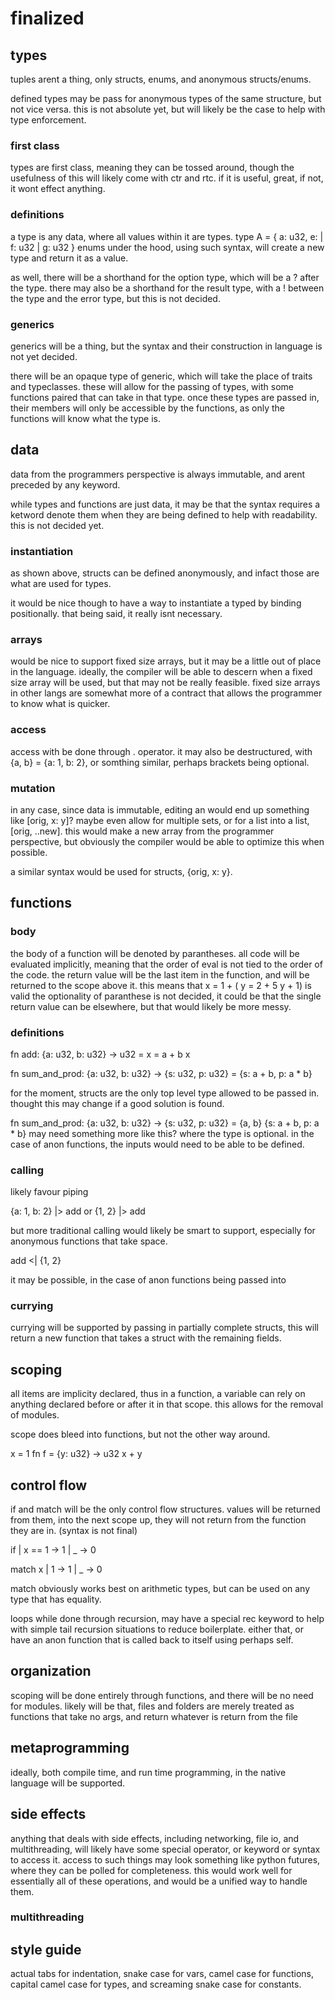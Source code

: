 # finalized


## types 

tuples arent a thing, only structs, enums, and anonymous structs/enums.

defined types may be pass for anonymous types of the same structure, but not vice versa.
this is not absolute yet, but will likely be the case to help with type enforcement.

### first class

types are first class, meaning they can be tossed around, though the usefulness of this will likely come with ctr and rtc.
if it is useful, great, if not, it wont effect anything.

### definitions

a type is any data, where all values within it are types.
type A = {
    a: u32, 
    e: 
        | f: u32
        | g: u32
}
enums under the hood, using such syntax, will create a new type and return it as a value.

as well, there will be a shorthand for the option type, which will be a ? after the type.
there may also be a shorthand for the result type, with a ! between the type and the error type, but this is not decided.

### generics

generics will be a thing, but the syntax and their construction in language is not yet decided.

there will be an opaque type of generic, which will take the place of traits and typeclasses.
these will allow for the passing of types, with some functions paired that can take in that type.
once these types are passed in, their members will only be accessible by the functions, as only the functions will know what the type is.

## data 

data from the programmers perspective is always immutable, and arent preceded by any keyword.

while types and functions are just data, it may be that the syntax requires a ketword denote them when they are being defined to help with readability.
this is not decided yet.

### instantiation

as shown above, structs can be defined anonymously, and infact those are what are used for types.

it would be nice though to have a way to instantiate a typed by binding positionally.
that being said, it really isnt necessary.

### arrays

would be nice to support fixed size arrays, but it may be a little out of place in the language.
ideally, the compiler will be able to descern when a fixed size array will be used, but that may not be really feasible.
fixed size arrays in other langs are somewhat more of a contract that allows the programmer to know what is quicker.

### access

access with be done through . operator.
it may also be destructured, with {a, b} = {a: 1, b: 2}, or somthing similar, perhaps brackets being optional.

### mutation 

in any case, since data is immutable, editing an would end up something like \[orig, x: y\]? maybe even allow for multiple sets, or for a list into a list, \[orig, ..new\].
this would make a new array from the programmer perspective, but obviously the compiler would be able to optimize this when possible.

a similar syntax would be used for structs, {orig, x: y}.

## functions

### body

the body of a function will be denoted by parantheses.
all code will be evaluated implicitly, meaning that the order of eval is not tied to the order of the code.
the return value will be the last item in the function, and will be returned to the scope above it.
this means that 
x = 1 + (
    y = 2 + 5
    y + 1)
is valid
the optionality of paranthese is not decided, it could be that the single return value can be elsewhere, but that would likely be more messy.

### definitions

fn add: {a: u32, b: u32} -> u32 =
    x = a + b
    x

fn sum_and_prod: {a: u32, b: u32} -> {s: u32, p: u32} =
    {s: a + b, p: a * b}

for the moment, structs are the only top level type allowed to be passed in. thought this may change if a good solution is found.

fn sum_and_prod: {a: u32, b: u32} -> {s: u32, p: u32} = {a, b}
    {s: a + b, p: a * b}
may need something more like this? where the type is optional.
in the case of anon functions, the inputs would need to be able to be defined.

### calling

likely favour piping

{a: 1, b: 2} |> add
or
{1, 2} |> add 

but more traditional calling would likely be smart to support, especially for anonymous functions that take space.

add <| {1, 2}

it may be possible, in the case of anon functions being passed into

### currying

currying will be supported by passing in partially complete structs, this will return a new function that takes a struct with the remaining fields.

## scoping

all items are implicity declared, thus in a function, a variable can rely on anything declared before or after it in that scope.
this allows for the removal of modules.

scope does bleed into functions, but not the other way around.

x = 1
fn f = {y: u32} -> u32
    x + y

## control flow

if and match will be the only control flow structures.
values will be returned from them, into the next scope up, they will not return from the function they are in.
(syntax is not final)

if
| x == 1 -> 1
| _ -> 0

match x
| 1 -> 1
| _ -> 0

match obviously works best on arithmetic types, but can be used on any type that has equality.

loops while done through recursion, may have a special rec keyword to help with simple tail recursion situations to reduce boilerplate.
either that, or have an anon function that is called back to itself using perhaps self.

## organization 

scoping will be done entirely through functions, and there will be no need for modules.
likely will be that, files and folders are merely treated as functions that take no args, and return whatever is return from the file

## metaprogramming

ideally, both compile time, and run time programming, in the native language will be supported.

## side effects

anything that deals with side effects, including networking, file io, and multithreading, will likely have some special operator, or keyword or syntax to access it.
access to such things may look something like python futures, where they can be polled for completeness.
this would work well for essentially all of these operations, and would be a unified way to handle them.

### multithreading


## style guide

actual tabs for indentation, snake case for vars, camel case for functions, capital camel case for types, and screaming snake case for constants.
